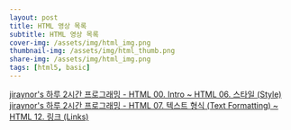 ```yaml
---
layout: post
title: HTML 영상 목록
subtitle: HTML 영상 목록
cover-img: /assets/img/html_img.png
thumbnail-img: /assets/img/html_thumb.png
share-img: /assets/img/html_img.png
tags: [html5, basic]
---
```


<a href="https://youtu.be/FPhbav7F5OY" target="_blank">jiraynor's 하루 2시간 프로그래밍 - HTML 00. Intro ~ HTML 06. 스타일 (Style)</a>
<a href="https://youtu.be/Kmgx3odXdjQ" target="_blank">jiraynor's 하루 2시간 프로그래밍 - HTML 07. 텍스트 형식 (Text Formatting) ~ HTML 12. 링크 (Links)</a>
